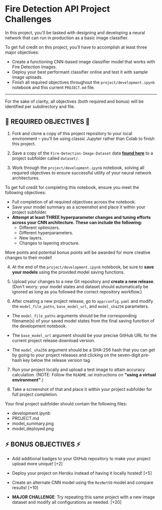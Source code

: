# Fire Detection API Project Challenges

In this project, you'll be tasked with designing and developing a neural network that can run in production as a basic image classifier.

To get full credit on this project, you'll have to accomplish at least three major objectives:
- Create a functioning CNN-based image classifier model that works with Fire Detection images.
- Deploy your best performant classifier online and test it with sample image uploads.
- Finish all required objectives throughout the `project/development.ipynb` notebook and this current `PROJECT.md` file.

---

For the sake of clarity, all objectives (both required and bonus) will be identified per subdirectory and file.

## 📍 REQUIRED OBJECTIVES 📍

1. Fork and clone a copy of this project repository to your local environment – you'll be using classic Jupyter rather than Colab to finish this project. 

2. Save a copy of the `Fire-Detection-Image-Dataset` data **[found here](https://github.com/UPstartDeveloper/Fire-Detection-Image-Dataset)** to a project subfolder called `dataset/`.

3. Work through the `project/development.ipynb` notebook, solving all required objectives to ensure successful utility of your neural network architectures. 

To get full credit for completing this notebook, ensure you meet the following objectives:

- Full completion of all required objectives across the notebook.
- Save your model summary as a screenshot and place it within your project subfolder.
- **Attempt at least THREE hyperparameter changes and tuning efforts across your CNN architecture. These can include the following:**
    - Different optimizers.
    - Different hyperparameters.
    - New layers.
    - Changes to layering structure.

More points and potential bonus points will be awarded for more creative changes to their model! 

4. At the end of the `project/development.ipynb` notebook, be sure to **save your models** using the provided model saving functions. 

5. Upload your changes to a new Git repository and **create a new release**. (Don't worry: your model states and dataset should automatically be ignored as long as you followed the correct repository workflow.)

6. After creating a new project release, go to `app/config.yaml` and modify the `model_file_paths`, `base_model_url`, and `model_sha256` parameters. 

- The `model_file_paths` arguments should be the corresponding filename(s) of your saved model states from the final saving function of the development notebook.

- The `base_model_url` argument should be your precise GitHub URL for the current project release download version. 

- The `model_sha256` argument should be a SHA-256 hash that you can get by going to your project releases and clicking on the seven-digit pre-hash key below the release version tag. 

7. Run your project locally and upload a test image to attain accuracy calculation. (NOTE: Follow the `README.md` instructions on **"using a virtual environment"**.)

8. Take a screenshot of that and place it within your project subfolder for full project completion. 

Your final project subfolder should contain the following files:
- development.ipynb
- PROJECT.md
- model_summary.png
- model_deployed.png

## ⚡️ BONUS OBJECTIVES ⚡️

- Add additional badges to your GitHub repository to make your project upload more unique! [+2]

- Deploy your project on Heroku instead of having it locally hosted! [+5]

- Create an alternate CNN model using the `ResNet50` model and compare results! [+10]

- **MAJOR CHALLENGE**: Try repeating this same project with a new image dataset and modify all configurations as needed. [+20]
